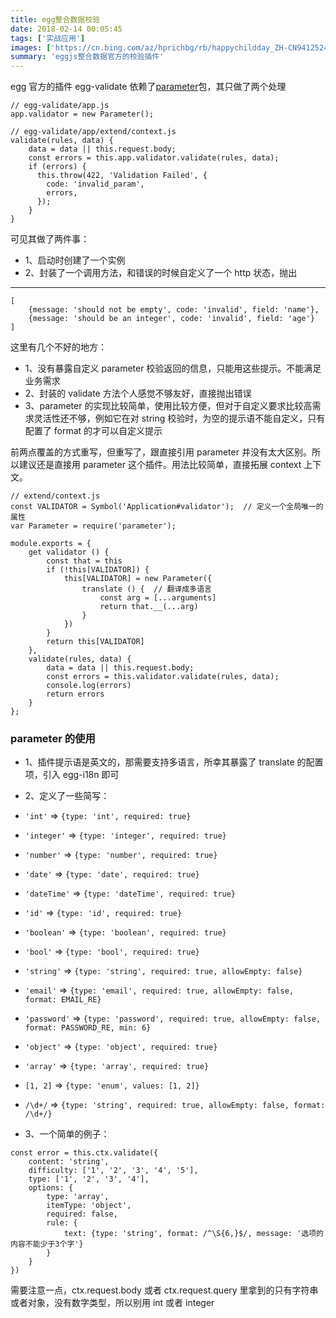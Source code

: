 ```yaml
---
title: egg整合数据校验
date: 2018-02-14 00:05:45
tags: ['实战应用']
images: ['https://cn.bing.com/az/hprichbg/rb/happychildday_ZH-CN9412524114_1920x1080.jpg']
summary: 'eggjs整合数据官方的校验插件'
---
```


egg 官方的插件 egg-validate 依赖了[parameter](https://github.com/node-modules/parameter/blob/master/README.md)包，其只做了两个处理

```
// egg-validate/app.js
app.validator = new Parameter();

// egg-validate/app/extend/context.js
validate(rules, data) {
	data = data || this.request.body;
	const errors = this.app.validator.validate(rules, data);
	if (errors) {
	  this.throw(422, 'Validation Failed', {
	    code: 'invalid_param',
	    errors,
	  });
	}
}
```

可见其做了两件事：

- 1、启动时创建了一个实例
- 2、封装了一个调用方法，和错误的时候自定义了一个 http 状态，抛出

---

```
[
	{message: 'should not be empty', code: 'invalid', field: 'name'},
	{message: 'should be an integer', code: 'invalid', field: 'age'}
]
```

这里有几个不好的地方：

- 1、没有暴露自定义 parameter 校验返回的信息，只能用这些提示。不能满足业务需求
- 2、封装的 validate 方法个人感觉不够友好，直接抛出错误
- 3、parameter 的实现比较简单，使用比较方便，但对于自定义要求比较高需求灵活性还不够，例如它在对 string 校验时，为空的提示语不能自定义，只有配置了 format 的才可以自定义提示

前两点覆盖的方式重写，但重写了，跟直接引用 parameter 并没有太大区别。所以建议还是直接用 parameter 这个插件。用法比较简单，直接拓展 context 上下文。

```
// extend/context.js
const VALIDATOR = Symbol('Application#validator');	// 定义一个全局唯一的属性
var Parameter = require('parameter');

module.exports = {
    get validator () {
        const that = this
        if (!this[VALIDATOR]) {
            this[VALIDATOR] = new Parameter({
                translate () {	// 翻译成多语言
                    const arg = [...arguments]
                    return that.__(...arg)
                }
            })
        }
        return this[VALIDATOR]
    },
    validate(rules, data) {
        data = data || this.request.body;
        const errors = this.validator.validate(rules, data);
        console.log(errors)
        return errors
    }
};
```

### parameter 的使用

- 1、插件提示语是英文的，那需要支持多语言，所幸其暴露了 translate 的配置项，引入 egg-i18n 即可

- 2、定义了一些简写：
- `'int'` => `{type: 'int', required: true}`
- `'integer'` => `{type: 'integer', required: true}`
- `'number'` => `{type: 'number', required: true}`
- `'date'` => `{type: 'date', required: true}`
- `'dateTime'` => `{type: 'dateTime', required: true}`
- `'id'` => `{type: 'id', required: true}`
- `'boolean'` => `{type: 'boolean', required: true}`
- `'bool'` => `{type: 'bool', required: true}`
- `'string'` => `{type: 'string', required: true, allowEmpty: false}`
- `'email'` => `{type: 'email', required: true, allowEmpty: false, format: EMAIL_RE}`
- `'password'` => `{type: 'password', required: true, allowEmpty: false, format: PASSWORD_RE, min: 6}`
- `'object'` => `{type: 'object', required: true}`
- `'array'` => `{type: 'array', required: true}`
- `[1, 2]` => `{type: 'enum', values: [1, 2]}`
- `/\d+/` => `{type: 'string', required: true, allowEmpty: false, format: /\d+/}`

- 3、一个简单的例子：

```
const error = this.ctx.validate({
    content: 'string',
    difficulty: ['1', '2', '3', '4', '5'],
    type: ['1', '2', '3', '4'],
    options: {
        type: 'array',
        itemType: 'object',
        required: false,
        rule: {
            text: {type: 'string', format: /^\S{6,}$/, message: '选项的内容不能少于3个字'}
        }
    }
})
```

需要注意一点，ctx.request.body 或者 ctx.request.query 里拿到的只有字符串或者对象，没有数字类型，所以别用 int 或者 integer
